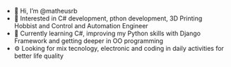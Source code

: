 - 👋 Hi, I’m @matheusrb
- 👀 Interested in C# development, pthon development, 3D Printing Hobbist and Control and Automation Engineer
- 🌱 Currently learning C#, improving my Python skills with Django Framework and getting deeper in OO programming
- ⚙  Looking for mix tecnology, electronic and coding in daily activities for better life quality

<!---
matheusrb/matheusrb is a ✨ special ✨ repository because its `README.md` (this file) appears on your GitHub profile.
You can click the Preview link to take a look at your changes.
--->
